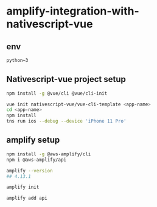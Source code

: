 # amplify-integration-with-nativescript-vue

## env

```bash
python~3
```

## Nativescript-vue project setup

```bash
npm install -g @vue/cli @vue/cli-init

vue init nativescript-vue/vue-cli-template <app-name>
cd <app-name>
npm install
tns run ios --debug --device 'iPhone 11 Pro'
```

## amplify setup

```bash
npm install -g @aws-amplify/cli
npm i @aws-amplify/api

amplify --version
## 4.13.1

amplify init

amplify add api
```
